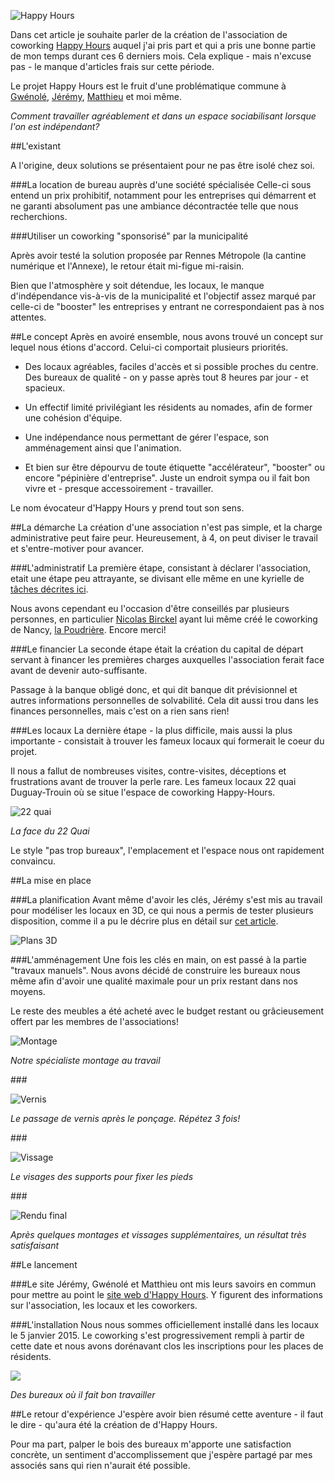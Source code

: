 ![Happy Hours](http://i.imgur.com/h0P5QfC.jpg)

Dans cet article je souhaite parler de la création de l'association de coworking [Happy Hours](http://happyh0urs.com) auquel j'ai pris part et qui a pris une bonne partie de mon temps durant ces 6 derniers mois. Cela explique - mais n'excuse pas - le manque d'articles frais sur cette période.

Le projet Happy Hours est le fruit d'une problématique commune à [Gwénolé](http://gweno.net), [Jérémy](http://jeremypaul.me), [Matthieu](http://matthieu-schneider.fr) et moi même. 

*Comment travailler agréablement et dans un espace sociabilisant lorsque l'on est indépendant?*

##L'existant

A l'origine, deux solutions se présentaient pour ne pas être isolé chez soi.

###La location de bureau auprès d'une société spécialisée
Celle-ci sous entend un prix prohibitif, notamment pour les entreprises qui démarrent et ne garanti absolument pas une ambiance décontractée telle que nous recherchions.

###Utiliser un coworking "sponsorisé" par la municipalité

Après avoir testé la solution proposée par Rennes Métropole (la cantine numérique et l'Annexe), le retour était mi-figue mi-raisin. 

Bien que l'atmosphère y soit détendue, les locaux, le manque d'indépendance vis-à-vis de la municipalité et l'objectif assez marqué par celle-ci de "booster" les entreprises y entrant ne correspondaient pas à nos attentes.

##Le concept
Après en avoiré ensemble, nous avons trouvé un concept sur lequel nous étions d'accord. Celui-ci comportait plusieurs priorités. 

- Des locaux agréables, faciles d'accès et si possible proches du centre. Des bureaux de qualité - on y passe après tout 8 heures par jour - et spacieux. 

- Un effectif limité privilégiant les résidents au nomades, afin de former une cohésion d'équipe.

- Une indépendance nous permettant de gérer l'espace, son amménagement ainsi que l'animation. 

- Et bien sur être dépourvu de toute étiquette "accélérateur", "booster" ou encore "pépinière d'entreprise". Juste un endroit sympa ou il fait bon vivre et - presque accessoirement - travailler. 

Le nom évocateur d'Happy Hours y prend tout son sens.


##La démarche
La création d'une association n'est pas simple, et la charge administrative peut faire peur. Heureusement, à 4, on peut diviser le travail et s'entre-motiver pour avancer.

###L'administratif
La première étape, consistant à déclarer l'association, etait une étape peu attrayante, se divisant elle même en une kyrielle de [tâches décrites ici](http://vosdroits.service-public.fr/associations/F3109.xhtml). 

Nous avons cependant eu l'occasion d'être conseillés par plusieurs personnes, en particulier [Nicolas Birckel](http://www.nicolas-birckel.fr/) ayant lui même créé le coworking de Nancy, [la Poudrière](http://www.poudriere.org/). Encore merci!

###Le financier
La seconde étape était la création du capital de départ servant à financer les premières charges auxquelles l'association ferait face avant de devenir auto-suffisante. 

Passage à la banque obligé donc, et qui dit banque dit prévisionnel et autres informations personnelles de solvabilité. Cela dit aussi trou dans les finances personnelles, mais c'est on a rien sans rien!

###Les locaux
La dernière étape - la plus difficile, mais aussi la plus importante - consistait à trouver les fameux locaux qui formerait le coeur du projet. 

Il nous a fallut de nombreuses visites, contre-visites, déceptions et frustrations avant de trouver la perle rare. Les fameux locaux 22 quai Duguay-Trouin où se situe l'espace de coworking Happy-Hours.

![22 quai](http://i.imgur.com/UOBE0Ww.jpg)

*La face du 22 Quai*

Le style "pas trop bureaux", l'emplacement et l'espace nous ont rapidement convaincu.

##La mise en place

###La planification
Avant même d'avoir les clés, Jérémy s'est mis au travail pour modéliser les locaux en 3D, ce qui nous a permis de tester plusieurs disposition, comme il a pu le décrire plus en détail sur [cet article](http://jeremypaul.me/project/happyhours.html).

![Plans 3D](http://i.imgur.com/Ut8WLFa.jpg)

###L'amménagement
Une fois les clés en main, on est passé à la partie "travaux manuels". Nous avons décidé de construire les bureaux nous même afin d'avoir une qualité maximale pour un prix restant dans nos moyens. 

Le reste des meubles a été acheté avec le budget restant ou grâcieusement offert par les membres de l'associations!


![Montage](http://i.imgur.com/OMid8Cg.png)

*Notre spécialiste montage au travail*

### 

![Vernis](http://i.imgur.com/sl7ndlN.png)

*Le passage de vernis après le ponçage. Répétez 3 fois!*

### 

![Vissage](http://i.imgur.com/QEqqdla.png)

*Le visages des supports pour fixer les pieds*

### 

![Rendu final](http://i.imgur.com/RadvxVn.jpg)

*Après quelques montages et vissages supplémentaires, un résultat très satisfaisant*

##Le lancement

###Le site 
Jérémy, Gwénolé et Matthieu ont mis leurs savoirs en commun pour mettre au point le [site web d'Happy Hours](http://happyh0urs.com). Y figurent des informations sur l'association, les locaux et les coworkers.

###L'installation
Nous nous sommes officiellement installé dans les locaux le 5 janvier 2015. Le coworking s'est progressivement rempli à partir de cette date et nous avons dorénavant clos les inscriptions pour les places de résidents.

![](http://i.imgur.com/GMkQMBn.jpg)

*Des bureaux où il fait bon travailler*

##Le retour d'expérience
J'espère avoir bien résumé cette aventure - il faut le dire - qu'aura été la création de d'Happy Hours. 

Pour ma part, palper le bois des bureaux m'apporte une satisfaction concrète, un sentiment d'accomplissement que j'espère partagé par mes associés sans qui rien n'aurait été possible.